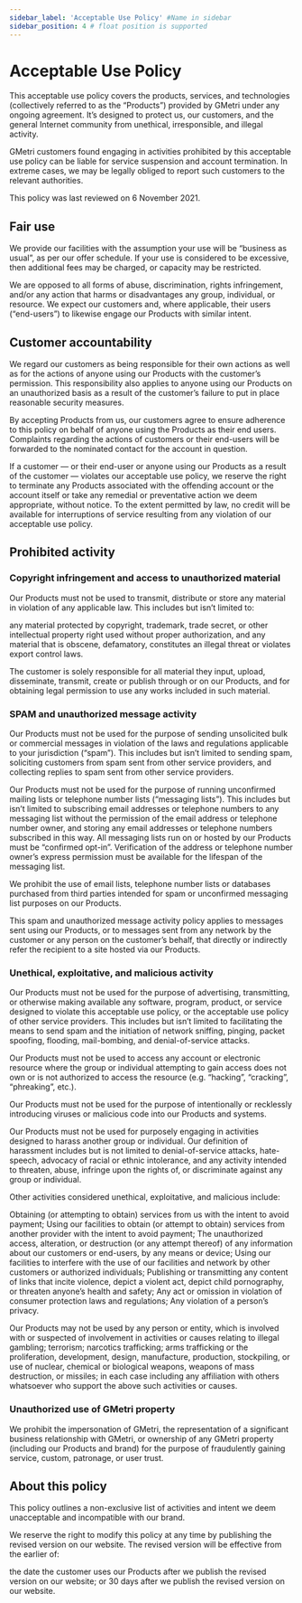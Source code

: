 ```yaml
---
sidebar_label: 'Acceptable Use Policy' #Name in sidebar
sidebar_position: 4 # float position is supported
---
```


# Acceptable Use Policy

This acceptable use policy covers the products, services, and technologies (collectively referred to as the “Products”) provided by GMetri under any ongoing agreement. It’s designed to protect us, our customers, and the general Internet community from unethical, irresponsible, and illegal activity.


GMetri customers found engaging in activities prohibited by this acceptable use policy can be liable for service suspension and account termination. In extreme cases, we may be legally obliged to report such customers to the relevant authorities.


This policy was last reviewed on 6 November 2021.

## Fair use

We provide our facilities with the assumption your use will be “business as usual”, as per our offer schedule. If your use is considered to be excessive, then additional fees may be charged, or capacity may be restricted.


We are opposed to all forms of abuse, discrimination, rights infringement, and/or any action that harms or disadvantages any group, individual, or resource. We expect our customers and, where applicable, their users (“end-users”) to likewise engage our Products with similar intent.

## Customer accountability

We regard our customers as being responsible for their own actions as well as for the actions of anyone using our Products with the customer’s permission. This responsibility also applies to anyone using our Products on an unauthorized basis as a result of the customer’s failure to put in place reasonable security measures.


By accepting Products from us, our customers agree to ensure adherence to this policy on behalf of anyone using the Products as their end users. Complaints regarding the actions of customers or their end-users will be forwarded to the nominated contact for the account in question.


If a customer — or their end-user or anyone using our Products as a result of the customer — violates our acceptable use policy, we reserve the right to terminate any Products associated with the offending account or the account itself or take any remedial or preventative action we deem appropriate, without notice. To the extent permitted by law, no credit will be available for interruptions of service resulting from any violation of our acceptable use policy.

## Prohibited activity
### Copyright infringement and access to unauthorized material

Our Products must not be used to transmit, distribute or store any material in violation of any applicable law. This includes but isn’t limited to:


any material protected by copyright, trademark, trade secret, or other intellectual property right used without proper authorization, and
any material that is obscene, defamatory, constitutes an illegal threat or violates export control laws.


The customer is solely responsible for all material they input, upload, disseminate, transmit, create or publish through or on our Products, and for obtaining legal permission to use any works included in such material.

### SPAM and unauthorized message activity

Our Products must not be used for the purpose of sending unsolicited bulk or commercial messages in violation of the laws and regulations applicable to your jurisdiction (“spam”). This includes but isn’t limited to sending spam, soliciting customers from spam sent from other service providers, and collecting replies to spam sent from other service providers.


Our Products must not be used for the purpose of running unconfirmed mailing lists or telephone number lists (“messaging lists”). This includes but isn’t limited to subscribing email addresses or telephone numbers to any messaging list without the permission of the email address or telephone number owner, and storing any email addresses or telephone numbers subscribed in this way. All messaging lists run on or hosted by our Products must be “confirmed opt-in”. Verification of the address or telephone number owner’s express permission must be available for the lifespan of the messaging list.


We prohibit the use of email lists, telephone number lists or databases purchased from third parties intended for spam or unconfirmed messaging list purposes on our Products.


This spam and unauthorized message activity policy applies to messages sent using our Products, or to messages sent from any network by the customer or any person on the customer’s behalf, that directly or indirectly refer the recipient to a site hosted via our Products.

### Unethical, exploitative, and malicious activity

Our Products must not be used for the purpose of advertising, transmitting, or otherwise making available any software, program, product, or service designed to violate this acceptable use policy, or the acceptable use policy of other service providers. This includes but isn’t limited to facilitating the means to send spam and the initiation of network sniffing, pinging, packet spoofing, flooding, mail-bombing, and denial-of-service attacks.


Our Products must not be used to access any account or electronic resource where the group or individual attempting to gain access does not own or is not authorized to access the resource (e.g. “hacking”, “cracking”, “phreaking”, etc.).


Our Products must not be used for the purpose of intentionally or recklessly introducing viruses or malicious code into our Products and systems.


Our Products must not be used for purposely engaging in activities designed to harass another group or individual. Our definition of harassment includes but is not limited to denial-of-service attacks, hate-speech, advocacy of racial or ethnic intolerance, and any activity intended to threaten, abuse, infringe upon the rights of, or discriminate against any group or individual.


Other activities considered unethical, exploitative, and malicious include:


Obtaining (or attempting to obtain) services from us with the intent to avoid payment;
Using our facilities to obtain (or attempt to obtain) services from another provider with the intent to avoid payment;
The unauthorized access, alteration, or destruction (or any attempt thereof) of any information about our customers or end-users, by any means or device;
Using our facilities to interfere with the use of our facilities and network by other customers or authorized individuals;
Publishing or transmitting any content of links that incite violence, depict a violent act, depict child pornography, or threaten anyone’s health and safety;
Any act or omission in violation of consumer protection laws and regulations;
Any violation of a person’s privacy.


Our Products may not be used by any person or entity, which is involved with or suspected of involvement in activities or causes relating to illegal gambling; terrorism; narcotics trafficking; arms trafficking or the proliferation, development, design, manufacture, production, stockpiling, or use of nuclear, chemical or biological weapons, weapons of mass destruction, or missiles; in each case including any affiliation with others whatsoever who support the above such activities or causes.

### Unauthorized use of GMetri property

We prohibit the impersonation of GMetri, the representation of a significant business relationship with GMetri, or ownership of any GMetri property (including our Products and brand) for the purpose of fraudulently gaining service, custom, patronage, or user trust.

## About this policy

This policy outlines a non-exclusive list of activities and intent we deem unacceptable and incompatible with our brand.


We reserve the right to modify this policy at any time by publishing the revised version on our website. The revised version will be effective from the earlier of:


the date the customer uses our Products after we publish the revised version on our website; or
30 days after we publish the revised version on our website.

